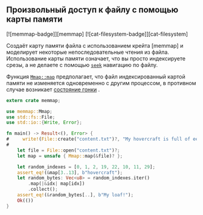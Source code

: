 ## Произвольный доступ к файлу с помощью карты памяти

[![memmap-badge]][memmap] [![cat-filesystem-badge]][cat-filesystem]

Создаёт карту памяти файла с использованием крейта [memmap] и моделирует некоторые непоследовательные чтения из файла. Использование карты памяти означает, что вы просто индексируете срезы, а не делаете с помощью [`seek`] навигацию по файлу.

Функция [`Mmap::map`](https://docs.rs/memmap/*/memmap/struct.Mmap.html#method.map) предполагает, что файл индексированный картой памяти не изменяется одновременно с другим процессом, в противном случае возникает [состояние гонки] .

```rust
extern crate memmap;

use memmap::Mmap;
use std::fs::File;
use std::io::{Write, Error};

fn main() -> Result<(), Error> {
#     write!(File::create("content.txt")?, "My hovercraft is full of eels!")?;
#
    let file = File::open("content.txt")?;
    let map = unsafe { Mmap::map(&file)? };

    let random_indexes = [0, 1, 2, 19, 22, 10, 11, 29];
    assert_eq!(&map[3..13], b"hovercraft");
    let random_bytes: Vec<u8> = random_indexes.iter()
        .map(|&idx| map[idx])
        .collect();
    assert_eq!(&random_bytes[..], b"My loaf!");
    Ok(())
}
```


[`seek`]: https://docs.rs/memmap/*/memmap/struct.Mmap.html#method.map
[состояние гонки]: https://doc.rust-lang.org/std/fs/struct.File.html#method.seek